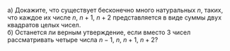 a) Докажите, что существует бесконечно много натуральных $n$, таких, 
что каждое их числе $n$, $n+1$, $n+2$ представляется в виде суммы двух квадратов целых чисел.
 <br>
б) Останется ли верным утверждение, если вместо 3 чисел 
рассматривать четыре числа $n-1$, $n$, $n+1$, $n+2$?
 <br>